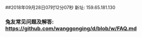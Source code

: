 ##2018年09月28日07时12分07秒 新址: 159.65.181.130
### 兔友常见问题及解答: https://github.com/wanggonging/d/blob/w/FAQ.md
